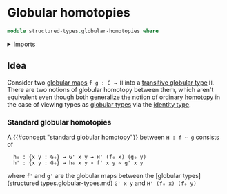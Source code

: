 # Globular homotopies

```agda
module structured-types.globular-homotopies where
```

<details><summary>Imports</summary>

```agda

```

</details>

## Idea

Consider two [globular maps](structured-types.globular-maps.md) `f g : G → H` into a [transitive globular type](structured-types.transitive-globular-types.md) `H`. There are two notions of globular homotopy between them, which aren't equivalent even though both generalize the notion of ordinary [homotopy](foundation-core.homotopies.md) in the case of viewing types as [globular types](structured-types.md) via the [identity type](foundation-core.identity-types.md).

### Standard globular homotopies

A {{#concept "standard globular homotopy"}} between `H : f ~ g` consists of

```text
  h₀ : {x y : G₀} → G' x y → H' (f₀ x) (g₀ y)
  h' : {x y : G₀} → h₀ x y ∘ f' x y ~ g' x y
```

where `f'` and `g'` are the globular maps between the [globular types](structured types.globular-types.md) `G' x y` and `H' (f₀ x) (f₀ y)`
